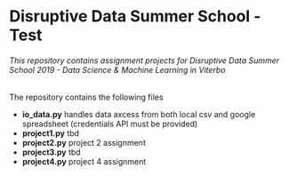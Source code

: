 # Disruptive Data Summer School - Test

###### This repository contains assignment projects for Disruptive Data Summer School 2019 - Data Science & Machine Learning in Viterbo

The repository contains the following files

- **io_data.py** handles data axcess from both local csv and google spreadsheet (credentials API must be provided)
- **project1.py** tbd
- **project2.py** project 2 assignment
- **project3.py** tbd
- **project4.py** project 4 assignment


